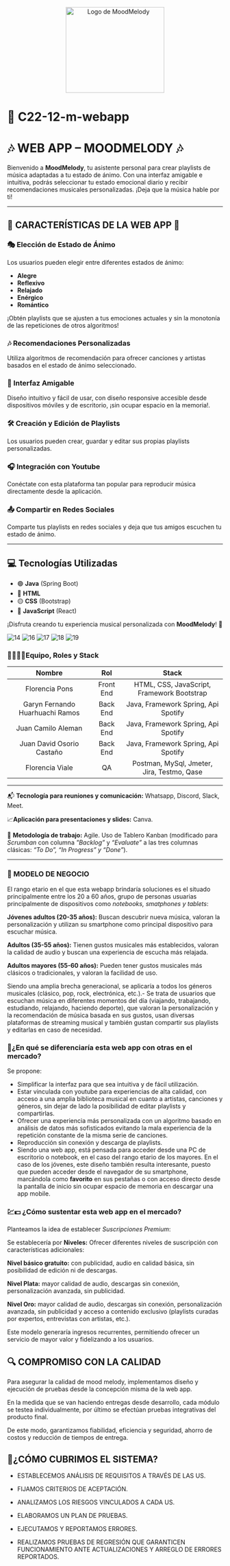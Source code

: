 <div align="center">  
    <img src="https://github.com/user-attachments/assets/04ad6ff7-f2e3-4623-a312-dadb764fb661" alt="Logo de MoodMelody" style= " width: 230px; height: 200px;">  
</div>

# 🌈 C22-12-m-webapp  
# 🎶 WEB APP – MOODMELODY 🎶 

Bienvenido a **MoodMelody**, tu asistente personal para crear playlists de música adaptadas a tu estado de ánimo. Con una interfaz amigable e intuitiva, podrás seleccionar tu estado emocional diario y recibir recomendaciones musicales personalizadas. ¡Deja que la música hable por ti!  

---  

## 🌟 CARACTERÍSTICAS DE LA WEB APP 🌟  

### 🎭 Elección de Estado de Ánimo  
Los usuarios pueden elegir entre diferentes estados de ánimo:  
- **Alegre**  
- **Reflexivo**  
- **Relajado**  
- **Enérgico**  
- **Romántico**

   
¡Obtén playlists que se ajusten a tus emociones actuales y sin la monotonía de las repeticiones de otros algoritmos!  

### 🎶 Recomendaciones Personalizadas  
Utiliza algoritmos de recomendación para ofrecer canciones y artistas basados en el estado de ánimo seleccionado.  

### 📱 Interfaz Amigable  
Diseño intuitivo y fácil de usar, con diseño responsive accesible desde dispositivos móviles y de escritorio, ¡sin ocupar espacio en la memoria!.  

### 🛠️ Creación y Edición de Playlists  
Los usuarios pueden crear, guardar y editar sus propias playlists personalizadas.  

### 🎧 Integración con Youtube  
Conéctate con esta plataforma tan popular para reproducir música directamente desde la aplicación.  

### 📤 Compartir en Redes Sociales  
Comparte tus playlists en redes sociales y deja que tus amigos escuchen tu estado de ánimo.  

---  

## 💻 Tecnologías Utilizadas  

- 🟢 **Java** (Spring Boot)  
- 🔵 **HTML**  
- 🟡 **CSS** (Bootstrap)  
- 🔴 **JavaScript** (React)  


¡Disfruta creando tu experiencia musical personalizada con **MoodMelody**! 🎵


![14](https://github.com/user-attachments/assets/ee99c458-c06e-409a-852a-aecf65ec1721)
![16](https://github.com/user-attachments/assets/c2f73ae7-19b6-4d63-bb58-c00823d1193a)
![17](https://github.com/user-attachments/assets/00e54e97-22d5-48cf-8711-3c3dd2bafba8)
![18](https://github.com/user-attachments/assets/51e22b7f-ea26-460a-86f6-b03190a12db8)
![19](https://github.com/user-attachments/assets/aff48fc7-9a70-4ad8-a799-37cb45ed03cc)


### 👤👤👤👤Equipo, Roles y Stack ###


|              Nombre             |    Rol    |                    Stack                   |
|:-------------------------------:|:---------:|:------------------------------------------:|
|          Florencia Pons         | Front End | HTML, CSS, JavaScript, Framework Bootstrap |
| Garyn Fernando Huarhuachi Ramos |  Back End |     Java, Framework Spring, Api Spotify    |
|        Juan Camilo Aleman       |  Back End |     Java, Framework Spring, Api Spotify    |
|    Juan David Osorio Castaño    |  Back End |     Java, Framework Spring, Api Spotify    |
|         Florencia Viale         |     QA    | Postman, MySql, Jmeter, Jira, Testmo, Qase |

-------------------------------------------------------------------------------------------------


📬 **Tecnología para reuniones y comunicación:** Whatsapp, Discord, Slack, Meet.

📈**Aplicación para presentaciones y slides:** Canva.

🏃 **Metodología de trabajo:** Agile. Uso de Tablero Kanban (modificado para *Scrumban* con columna *"Backlog”* y *“Evaluate”* a las tres columnas clásicas: *“To Do”, “In Progress” y “Done”*).

--------------------------------------------------------------------------------------------------


 ### 💼 MODELO DE NEGOCIO 


El rango etario en el que esta webapp brindaría soluciones es el situado principalmente entre los 20 a 60 años, grupo de personas usuarias principalmente de dispositivos como *notebooks, smatphones y tablets*:

**Jóvenes adultos (20-35 años):**  Buscan descubrir nueva música, valoran la personalización y utilizan su smartphone como principal dispositivo para escuchar música.

**Adultos (35-55 años):**  Tienen gustos musicales más establecidos, valoran la calidad de audio y buscan una experiencia de escucha más relajada.

**Adultos mayores (55-60 años):** Pueden tener gustos musicales más clásicos o tradicionales, y valoran la facilidad de uso.

Siendo una amplia brecha generacional, se aplicaría a todos los géneros musicales (clásico, pop, rock, electrónica, etc.).-
Se trata de usuarios que escuchan música en diferentes momentos del día (viajando, trabajando, estudiando, relajando, haciendo deporte), que valoran la personalización y la recomendación de música basada en sus gustos, usan diversas plataformas de streaming musical y también gustan compartir sus playlists y editarlas en caso de necesidad.


 ### 📌¿En qué se diferenciaría esta web app con otras en el mercado? ###

Se propone:

+ Simplificar la interfaz para que sea intuitiva y de fácil utilización.
+ Estar vinculada con youtube para experiencias de alta calidad, con acceso a una amplia biblioteca musical en cuanto a artistas, canciones y géneros, sin dejar de lado la posibilidad de editar playlists y compartirlas.
+ Ofrecer una experiencia más personalizada con un algoritmo basado en análisis de datos más sofisticados evitando la mala experiencia de la repetición constante de la misma serie de canciones.
+ Reproducción sin conexión y descarga de playlists.
+ Siendo una web app, está pensada para acceder desde una PC de escritorio o notebook, en el caso del rango etario de los mayores. En el caso de los jóvenes, este diseño también resulta interesante, puesto que pueden acceder desde el navegador de su smartphone, marcándola como **favorito** en sus pestañas o con acceso directo desde la pantalla de inicio sin ocupar espacio de memoria en descargar una app mobile.



### 💹💵 ¿Cómo sustentar esta web app en el mercado? ###

Planteamos la idea de establecer *Suscripciones Premium*:

Se establecería por **Niveles:**  Ofrecer diferentes niveles de suscripción con características adicionales:

**Nivel básico gratuito:** con publicidad, audio en calidad básica, sin posibilidad de edición ni de descargas.

**Nivel Plata:** mayor calidad de audio, descargas sin conexión, personalización avanzada, sin publicidad.

**Nivel Oro:** mayor calidad de audio, descargas sin conexión, personalización avanzada, sin publicidad y acceso a contenido exclusivo (playlists curadas por expertos, entrevistas con artistas, etc.).

Este modelo generaría ingresos recurrentes, permitiendo ofrecer un servicio de mayor valor y fidelizando a los usuarios.


## 🔍 COMPROMISO CON LA CALIDAD ##



Para asegurar la calidad de mood melody, implementamos diseño y ejecución de pruebas desde la concepción misma de la web app.

En la medida que se van haciendo entregas desde desarrollo, cada módulo se testea individualmente, por último se efectúan pruebas integrativas del producto final.

De este modo, garantizamos fiabilidad, eficiencia y seguridad, ahorro de costos y reducción de tiempos de entrega.


## 🔌¿CÓMO CUBRIMOS EL SISTEMA? ##


+ ESTABLECEMOS ANÁLISIS DE REQUISITOS A TRAVÉS DE LAS US.

+ FIJAMOS CRITERIOS DE ACEPTACIÓN.

+ ANALIZAMOS LOS RIESGOS VINCULADOS A CADA US.

+ ELABORAMOS UN PLAN DE PRUEBAS.

+ EJECUTAMOS Y REPORTAMOS ERRORES.

+ REALIZAMOS PRUEBAS DE REGRESIÓN QUE GARANTICEN FUNCIONAMIENTO ANTE ACTUALIZACIONES Y ARREGLO DE ERRORES REPORTADOS. 


